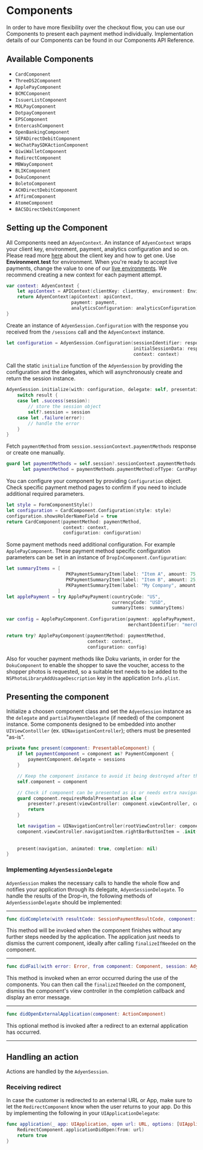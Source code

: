 # Components

In order to have more flexibility over the checkout flow, you can use our Components to present each payment method individually. Implementation details of our Components can be found in our Components API Reference.

## Available Components

- ``CardComponent``
- ``ThreeDS2Component``
- ``ApplePayComponent``
- ``BCMCComponent``
- ``IssuerListComponent``
- ``MOLPayComponent``
- ``DotpayComponent``
- ``EPSComponent``
- ``EntercashComponent``
- ``OpenBankingComponent``
- ``SEPADirectDebitComponent``
- ``WeChatPaySDKActionComponent``
- ``QiwiWalletComponent``
- ``RedirectComponent``
- ``MBWayComponent``
- ``BLIKComponent``
- ``DokuComponent``
- ``BoletoComponent``
- ``ACHDirectDebitComponent``
- ``AffirmComponent``
- ``AtomeComponent``
- ``BACSDirectDebitComponent``

## Setting up the Component

All Components need an ``AdyenContext``. An instance of ``AdyenContext`` wraps your client key, environment, payment, analytics configuration and so on.
Please read more [here](https://docs.adyen.com/development-resources/client-side-authentication) about the client key and how to get one.
Use **Environment.test** for environment. When you're ready to accept live payments, change the value to one of our [live environments](https://adyen.github.io/adyen-ios/Docs/Structs/Environment.html).
We recommend creating a new context for each payment attempt.

```swift
var context: AdyenContext {
    let apiContext = APIContext(clientKey: clientKey, environment: Environment.test)
    return AdyenContext(apiContext: apiContext,
                        payment: payment,
                        analyticsConfiguration: analyticsConfiguration)
}
```

Create an instance of ``AdyenSession.Configuration`` with the response you received from the `/sessions` call and the ``AdyenContext`` instance.

```swift
let configuration = AdyenSession.Configuration(sessionIdentifier: response.sessionId,
                                               initialSessionData: response.sessionData,
                                               context: context)
```

Call the static `initialize` function of the ``AdyenSession`` by providing the configuration and the delegates, which will asynchronously create and return the session instance.

```swift
AdyenSession.initialize(with: configuration, delegate: self, presentationDelegate: self) { [weak self] result in
    switch result {
    case let .success(session):
        // store the session object
        self?.session = session
    case let .failure(error):
        // handle the error
    }
}
```

Fetch `paymentMethod` from `session.sessionContext.paymentMethods` response or create one manually.

```swift
guard let paymentMethods = self.session?.sessionContext.paymentMethods,
      let paymentMethod = paymentMethods.paymentMethod(ofType: CardPaymentMethod.self) else { return nil }
```

You can configure your component by providing `Configuration` object.
Check specific payment method pages to confirm if you need to include additional required parameters.

```swift
let style = FormComponentStyle()
let configuration = CardComponent.Configuration(style: style)
configuration.showsHolderNameField = true
return CardComponent(paymentMethod: paymentMethod,
                     context: context,
                     configuration: configuration)
```

Some payment methods need additional configuration. For example ``ApplePayComponent``. These payment method specific configuration parameters can be set in an instance of `DropInComponent.Configuration`:

```swift
let summaryItems = [
                      PKPaymentSummaryItem(label: "Item A", amount: 75, type: .final),
                      PKPaymentSummaryItem(label: "Item B", amount: 25, type: .final),
                      PKPaymentSummaryItem(label: "My Company", amount: 100, type: .final)
                   ]
let applePayment = try ApplePayPayment(countryCode: "US",
                                       currencyCode: "USD",
                                       summaryItems: summaryItems)
                                       
var config = ApplePayComponent.Configuration(payment: applePayPayment,
                                             merchantIdentifier: "merchant.com.adyen.MY_MERCHANT_ID")

return try? ApplePayComponent(paymentMethod: paymentMethod,
                              context: context,
                              configuration: config)
```

Also for voucher payment methods like Doku variants, in order for the ``DokuComponent`` to enable the shopper to save the voucher, access to the shopper photos is requested, so a suitable text needs to be added to the `NSPhotoLibraryAddUsageDescription` key in the application `Info.plist`.

## Presenting the component

Initialize a choosen component class and set the ``AdyenSession`` instance as the `delegate` and `partialPaymentDelegate` (if needed) of the component instance.
Some components designed to be embedded into another `UIViewContolller` (ex. `UINavigationController`); others must be presented "as-is".

```swift
private func present(component: PresentableComponent) {
    if let paymentComponent = component as? PaymentComponent {
        paymentComponent.delegate = sessions
    }

    // Keep the component instance to avoid it being destroyed after the function is executed.
    self.component = component

    // Check if component can be presented as is or needs extra navigation layer.
    guard component.requiresModalPresentation else {
        presenter?.present(viewController: component.viewController, completion: nil)
        return
    }

    let navigation = UINavigationController(rootViewController: component.viewController)
    component.viewController.navigationItem.rightBarButtonItem = .init(barButtonSystemItem: .cancel,
                                                                       target: self,
                                                                       action: #selector(cancelPressed))
    present(navigation, animated: true, completion: nil)
}
```

### Implementing `AdyenSessionDelegate`

``AdyenSession`` makes the necessary calls to handle the whole flow and notifies your application through its delegate, ``AdyenSessionDelegate``. To handle the results of the Drop-in, the following methods of ``AdyenSessionDelegate`` should be implemented:

---

```swift
func didComplete(with resultCode: SessionPaymentResultCode, component: Component, session: AdyenSession)
```

This method will be invoked when the component finishes without any further steps needed by the application. The application just needs to dismiss the current component, ideally after calling `finalizeIfNeeded` on the component.

---

```swift
func didFail(with error: Error, from component: Component, session: AdyenSession)
```

This method is invoked when an error occurred during the use of the components.
You can then call the `finalizeIfNeeded` on the component, dismiss the component's view controller in the completion callback and display an error message.

---

```swift
func didOpenExternalApplication(component: ActionComponent)
```

This optional method is invoked after a redirect to an external application has occurred.

---

## Handling an action

Actions are handled by the ``AdyenSession``.


### Receiving redirect

In case the customer is redirected to an external URL or App, make sure to let the ``RedirectComponent`` know when the user returns to your app. Do this by implementing the following in your `UIApplicationDelegate`:

```swift
func application(_ app: UIApplication, open url: URL, options: [UIApplicationOpenURLOptionsKey: Any] = [:]) -> Bool {
    RedirectComponent.applicationDidOpen(from: url)
    return true
}
```
